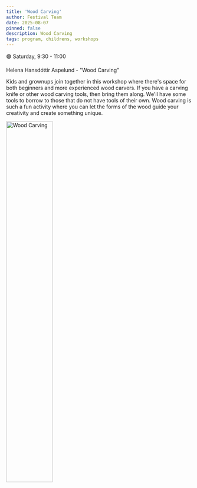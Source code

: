 ```yaml
---
title: 'Wood Carving'
author: Festival Team
date: 2025-08-07
pinned: false
description: Wood Carving
tags: program, childrens, workshops
---
```


<script>
    import Image from  '$lib/Image.svelte'
</script>

🟣 Saturday, 9:30 - 11:00

Helena Hansdóttir Aspelund - "Wood Carving"

Kids and grownups join together in this workshop where there's space for both beginners and more experienced wood carvers. If you have a carving knife or other wood carving tools, then bring them along. We'll have some tools to borrow to those that do not have tools of their own. Wood carving is such a fun activity where you can let the forms of the wood guide your creativity and create something unique.

<Image 
  src='program/childrens-workshops/31-wood-carving.png'
  caption='Wood Carving'
  alt='Wood Carving'
  width='50%'/> 